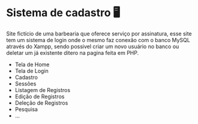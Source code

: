 # Sistema de cadastro 🖥
Site fictício de uma barbearia que oferece serviço por assinatura, esse site tem um sistema de login onde o mesmo faz conexão com o banco MySQL através do Xampp, sendo possivel criar um novo usuário no banco ou deletar um já existente ditero na pagina feita em PHP.
<br>
<ul>
  <li>Tela de Home</li>
  <li>Tela de Login</li>
  <li>Cadastro</li>
  <li>Sessões</li>
  <li>Listagem de Registros</li>
  <li>Edição de Registros</li>
  <li>Deleção de Registros</li>
  <li>Pesquisa</li>
  <li>...</li>
</ul>
